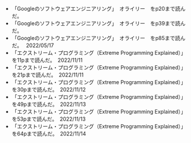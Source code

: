 - 「Googleのソフトウェアエンジニアリング」　オライリー　をp20まで読んだ。  
- 「Googleのソフトウェアエンジニアリング」　オライリー　をp39まで読んだ。  
- 「Googleのソフトウェアエンジニアリング」　オライリー　をp85まで読んだ。　  2022/05/17
- 「エクストリーム・プログラミング（Extreme Programming Explained）」を11pまで読んだ。　2022/11/11
- 「エクストリーム・プログラミング（Extreme Programming Explained）」を21pまで読んだ。　2022/11/11
- 「エクストリーム・プログラミング（Extreme Programming Explained）」を30pまで読んだ。　2022/11/12
- 「エクストリーム・プログラミング（Extreme Programming Explained）」を49pまで読んだ。　2022/11/13
- 「エクストリーム・プログラミング（Extreme Programming Explained）」を53pまで読んだ。　2022/11/13
- 「エクストリーム・プログラミング（Extreme Programming Explained）」を64pまで読んだ。　2022/11/14
